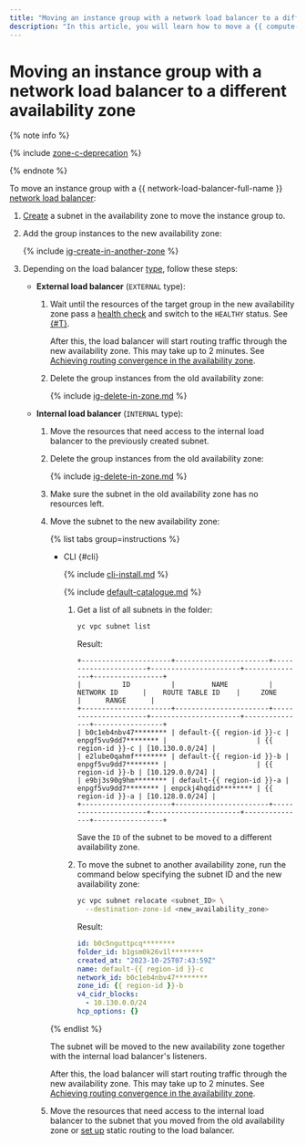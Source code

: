 ```yaml
---
title: "Moving an instance group with a network load balancer to a different availability zone"
description: "In this article, you will learn how to move a {{ compute-name }} instance group with a network load balancer across availability zones."
---
```


# Moving an instance group with a network load balancer to a different availability zone


{% note info %}

{% include [zone-c-deprecation](../../../_includes/vpc/zone-c-deprecation.md) %}

{% endnote %}


To move an instance group with a {{ network-load-balancer-full-name }} [network load balancer](../../../network-load-balancer/concepts):
1. [Create](../../../vpc/operations/subnet-create.md) a subnet in the availability zone to move the instance group to.
1. Add the group instances to the new availability zone:

   {% include [ig-create-in-another-zone](../../../_includes/compute/ig-create-in-another-zone.md) %}

1. Depending on the load balancer [type](../../../network-load-balancer/concepts/nlb-types.md), follow these steps:

   * **External load balancer** (`EXTERNAL` type):

      1. Wait until the resources of the target group in the new availability zone pass a [health check](../../../network-load-balancer/concepts/health-check.md) and switch to the `HEALTHY` status. See [{#T}](../../../network-load-balancer/operations/check-resource-health.md).

         After this, the load balancer will start routing traffic through the new availability zone. This may take up to 2 minutes. See [Achieving routing convergence in the availability zone](../../../network-load-balancer/concepts/specifics.md#nlb-zone-converge).

      1. Delete the group instances from the old availability zone:

         {% include [ig-delete-in-zone.md](../../../_includes/compute/ig-delete-in-zone.md) %}

   * **Internal load balancer** (`INTERNAL` type):

      1. Move the resources that need access to the internal load balancer to the previously created subnet.
      1. Delete the group instances from the old availability zone:

         {% include [ig-delete-in-zone.md](../../../_includes/compute/ig-delete-in-zone.md) %}
      1. Make sure the subnet in the old availability zone has no resources left.
      1. Move the subnet to the new availability zone:

         {% list tabs group=instructions %}

         - CLI {#cli}

            {% include [cli-install.md](../../../_includes/cli-install.md) %}

            {% include [default-catalogue.md](../../../_includes/default-catalogue.md) %}

            1. Get a list of all subnets in the folder:

               ```bash
               yc vpc subnet list
               ```

               Result:

               ```text
               +----------------------+-----------------------+----------------------+----------------------+---------------+-----------------+
               |          ID          |         NAME          |      NETWORK ID      |    ROUTE TABLE ID    |     ZONE      |      RANGE      |
               +----------------------+-----------------------+----------------------+----------------------+---------------+-----------------+
               | b0c1eb4nbv47******** | default-{{ region-id }}-c | enpgf5vu9dd7******** |                      | {{ region-id }}-c | [10.130.0.0/24] |
               | e2lube0qahmf******** | default-{{ region-id }}-b | enpgf5vu9dd7******** |                      | {{ region-id }}-b | [10.129.0.0/24] |
               | e9bj3s90g9hm******** | default-{{ region-id }}-a | enpgf5vu9dd7******** | enpckj4hqdid******** | {{ region-id }}-a | [10.128.0.0/24] |
               +----------------------+-----------------------+----------------------+----------------------+---------------+-----------------+
               ```

               Save the `ID` of the subnet to be moved to a different availability zone.

            1. To move the subnet to another availability zone, run the command below specifying the subnet ID and the new availability zone:

               ```bash
               yc vpc subnet relocate <subnet_ID> \
                 --destination-zone-id <new_availability_zone>
               ```

               Result:

               ```yaml
               id: b0c5nguttpcq********
               folder_id: b1gsm0k26v1l********
               created_at: "2023-10-25T07:43:59Z"
               name: default-{{ region-id }}-c
               network_id: b0c1eb4nbv47********
               zone_id: {{ region-id }}-b
               v4_cidr_blocks:
                 - 10.130.0.0/24
               hcp_options: {}
               ```

         {% endlist %}

         The subnet will be moved to the new availability zone together with the internal load balancer's listeners.

         After this, the load balancer will start routing traffic through the new availability zone. This may take up to 2 minutes. See [Achieving routing convergence in the availability zone](../../../network-load-balancer/concepts/specifics.md#nlb-zone-converge).

      1. Move the resources that need access to the internal load balancer to the subnet that you moved from the old availability zone or [set up](../../../vpc/operations/static-route-create.md) static routing to the load balancer.
